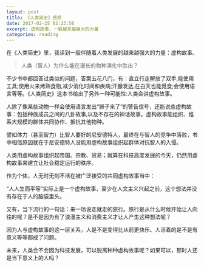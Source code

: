 ```yaml
---
layout: post
title: 《人类简史》感想
date: 2017-02-25 02:23:56
excerpt: 虚构故事，一股越来越强大的力量
categories: reading
---
```


在《人类简史》里，我读到一股伴随着人类发展的越来越强大的力量：虚构故事。

> 人类（智人）为什么能在漫长的物种演化中胜出？

不少书中都回答过类似的问题，答案五花八门，有：直立行走解放了双手,能使用工具;使用火来烤熟食物,减少消化时间和疾病;汗腺发达,在白天也能觅食;会使用语言等等。《人类简史》这本书给出了另外一种可能性:人类会讲虚构故事。

人除了像某些动物一样会使用语言发出“狮子来了”的警告信号，还能说些虚构故事：包括种族成员之间的八卦故事,以及不存在的神话故事。虚构故事能组织、维系大规模的群体共同协作、抵抗其他物种。

譬如体力（甚至智力）比智人要好的尼安德特人，最终在与智人的竞争中落败，书中相信原因就在于尼安德特人没能用虚构故事组织起群体对抗智人的入侵。

人类用虚构故事组织起帝国、宗教、贸易；就算在科技高度发展的今天，仍然用虚构故事来建立让社会稳定运行的秩序。

作为个体，人无时无刻不活在被广泛接受的共同虚构故事当中：

“人人生而平等”实际上是一个虚构故事，至少在人文主义兴起之前，这个想法并没有存在于人的脑袋里头。

又有，当下流行的一句话：来一场说走就走的旅行。旅行是从什么时候开始让人向往的呢？是不是因为有了浪漫主义和消费主义才让人产生这种想法呢？

因为人与虚构故事的这一层关系，人是不是变得比从前更快乐、人活着的是不是有意义等等都成了问题。

未来，人类会不会因为科技发展，可以脱离种种虚构故事呢？如果可以，那时人还是当下意义上的人吗？
